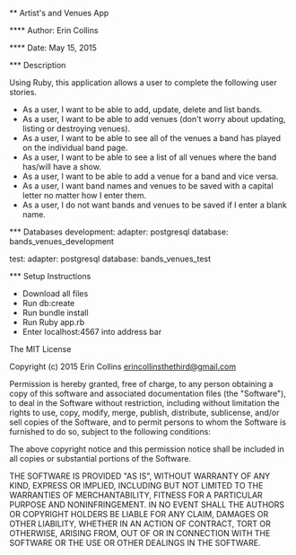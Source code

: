 ** Artist's and Venues App

**** Author: Erin Collins

**** Date: May 15, 2015

*** Description

Using Ruby, this application allows a user to complete the following user stories.

* As a user, I want to be able to add, update, delete and list bands.
* As a user, I want to be able to add venues (don't worry about updating, listing or destroying venues).
* As a user, I want to be able to see all of the venues a band has played on the individual band page.
* As a user, I want to be able to see a list of all venues where the band has/will have a show.
* As a user, I want to be able to add a venue for a band and vice versa.
* As a user, I want band names and venues to be saved with a capital letter no matter how I enter them.
* As a user, I do not want bands and venues to be saved if I enter a blank name.


*** Databases
development:
  adapter: postgresql
  database: bands_venues_development

test:
  adapter: postgresql
  database: bands_venues_test

*** Setup Instructions

* Download all files
* Run db:create
* Run bundle install
* Run Ruby app.rb
* Enter localhost:4567 into address bar




The MIT License

Copyright (c) 2015 Erin Collins erincollinsthethird@gmail.com

Permission is hereby granted, free of charge, to any person obtaining a copy of this software and associated documentation files (the "Software"), to deal in the Software without restriction, including without limitation the rights to use, copy, modify, merge, publish, distribute, sublicense, and/or sell copies of the Software, and to permit persons to whom the Software is furnished to do so, subject to the following conditions:

The above copyright notice and this permission notice shall be included in all copies or substantial portions of the Software.

THE SOFTWARE IS PROVIDED "AS IS", WITHOUT WARRANTY OF ANY KIND, EXPRESS OR IMPLIED, INCLUDING BUT NOT LIMITED TO THE WARRANTIES OF MERCHANTABILITY, FITNESS FOR A PARTICULAR PURPOSE AND NONINFRINGEMENT. IN NO EVENT SHALL THE AUTHORS OR COPYRIGHT HOLDERS BE LIABLE FOR ANY CLAIM, DAMAGES OR OTHER LIABILITY, WHETHER IN AN ACTION OF CONTRACT, TORT OR OTHERWISE, ARISING FROM, OUT OF OR IN CONNECTION WITH THE SOFTWARE OR THE USE OR OTHER DEALINGS IN THE SOFTWARE.
